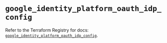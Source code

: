 # `google_identity_platform_oauth_idp_config`

Refer to the Terraform Registry for docs: [`google_identity_platform_oauth_idp_config`](https://registry.terraform.io/providers/hashicorp/google-beta/6.34.1/docs/resources/google_identity_platform_oauth_idp_config).
